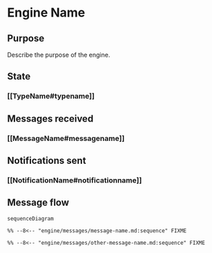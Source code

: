 <div class="engine" markdown>


# Engine Name


## Purpose


<!-- --8<-- [start:purpose] -->
Describe the purpose of the engine.
<!-- --8<-- [end:purpose] -->

## State


<!-- List of types that are part of the state maintained by the engine. Optional -->

### [[TypeName#typename]]


<!-- --8<-- "engine/types/type-name.md:purpose" FIXME -->

<!-- --8<-- "engine/types/type-name.md:type" FIXME -->

## Messages received


<!-- List of messages received by the engine -->

### [[MessageName#messagename]]


<!-- --8<-- "engine/messages/message-name.md:purpose" FIXME -->

<!-- --8<-- "engine/messages/message-name.md:type" FIXME -->

## Notifications sent


<!-- List of notifications sent by the engine. Optional -->

### [[NotificationName#notificationname]]


<!-- --8<-- "engine/notifications/notification-name.md:purpose" FIXME -->

<!-- --8<-- "engine/notifications/notification-name.md:typee" FIXME -->

## Message flow


<!-- Sequence diagram for the engine with all messages -->

<!-- --8<-- [start:messages] -->
```mermaid
sequenceDiagram

%% --8<-- "engine/messages/message-name.md:sequence" FIXME

%% --8<-- "engine/messages/other-message-name.md:sequence" FIXME
```
<!-- --8<-- [end:messages] -->

</div>
